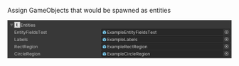 Assign GameObjects that would be spawned as entities

![Section](../../images/unity/inspector/Entities.png)